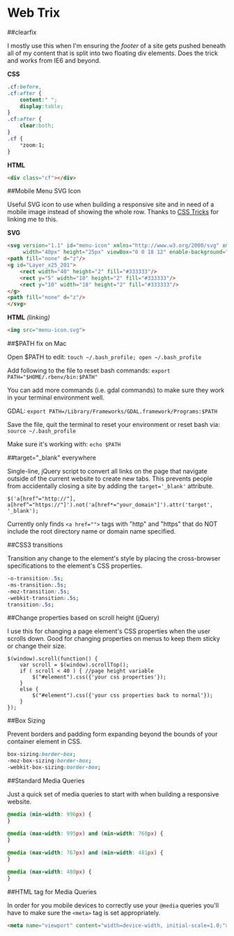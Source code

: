 Web Trix
========

##clearfix

I mostly use this when I'm ensuring the *footer* of a site gets pushed beneath all of my content that is split into two floating div elements. Does the trick and works from IE6 and beyond.

**CSS**

```CSS
.cf:before,
.cf:after {
	content:" ";
	display:table;
}
.cf:after {
	clear:both;
}
.cf {
	*zoom:1;
}
```
**HTML**

```HTML
<div class="cf"></div>
```

##Mobile Menu SVG Icon

Useful SVG icon to use when building a responsive site and in need of a mobile image instead of showing the whole row. Thanks to [CSS Tricks](http://css-tricks.com/three-line-menu-navicon/) for linking me to this.

**SVG**

```HTML
<svg version="1.1" id="menu-icon" xmlns="http://www.w3.org/2000/svg" xmlns:xlink="http://www.w3.org/1999/xlink" x="0px" y="0px"
	 width="40px" height="25px" viewBox="0 0 18 12" enable-background="new 0 0 18 12" xml:space="preserve">
<path fill="none" d="z"/>
<g id="Layer_x25_201">
	<rect width="40" height="2" fill="#333333"/>
	<rect y="5" width="18" height="2" fill="#333333"/>
	<rect y="10" width="18" height="2" fill="#333333"/>
</g>
<path fill="none" d="z"/>
</svg>
```

**HTML** *(linking)*
```HTML
<img src="menu-icon.svg">
```

##$PATH fix on Mac

Open $PATH to edit: `touch ~/.bash_profile; open ~/.bash_profile`

Add following to the file to reset bash commands: `export PATH="$HOME/.rbenv/bin:$PATH"`

You can add more commands (i.e. gdal commands) to make sure they work in your terminal environment well. 

GDAL: `export PATH=/Library/Frameworks/GDAL.framework/Programs:$PATH`

Save the file, quit the terminal to reset your environment or reset bash via: `source ~/.bash_profile`

Make sure it's working with: `echo $PATH`

##target="_blank" everywhere

Single-line, jQuery script to convert all links on the page that navigate outside of the current website to create new tabs. This prevents people from accidentally closing a site by adding the `target='_blank'` attribute.

```JS
$('a[href^="http://"], a[href^="https://"]').not('a[href*="your_domain"]').attr('target', '_blank');
```

Currently only finds `<a href="">` tags with "http" and "https" that do NOT include the root directory name or domain name specified.

##CSS3 transitions

Transition any change to the element's style by placing the cross-browser specifications to the element's CSS properties.

```CSS
-o-transition:.5s;
-ms-transition:.5s;
-moz-transition:.5s;
-webkit-transition:.5s;
transition:.5s;
```

##Change properties based on scroll height (jQuery)

I use this for changing a page element's CSS properties when the user scrolls down. Good for changing properties on menus to keep them sticky or change their size.

```JS
$(window).scroll(function() {
	var scroll = $(window).scrollTop();
	if ( scroll < 40 ) { //page height variable
		$("#element").css({'your css properties'});
	}
	else {
		$("#element").css({'your css properties back to normal'});
	}
});
```

##Box Sizing

Prevent borders and padding form expanding beyond the bounds of your container element in CSS. 

```CSS
box-sizing:border-box;	
-moz-box-sizing:border-box;	
-webkit-box-sizing:border-box;
```

##Standard Media Queries

Just a quick set of media queries to start with when building a responsive website.

```CSS
@media (min-width: 996px) {
}

@media (max-width: 995px) and (min-width: 768px) {
}
 
@media (max-width: 767px) and (min-width: 481px) { 
}

@media (max-width: 480px) { 
}
```

##HTML <meta> tag for Media Queries

In order for you mobile devices to correctly use your `@media` queries you'll have to make sure the `<meta>` tag is set appropriately.

```HTML
<meta name="viewport" content="width=device-width, initial-scale=1.0;">
```


